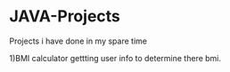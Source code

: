 # JAVA-Projects
 Projects i have done in my spare time
 
 1)BMI calculator
 gettting user info to determine there bmi.
